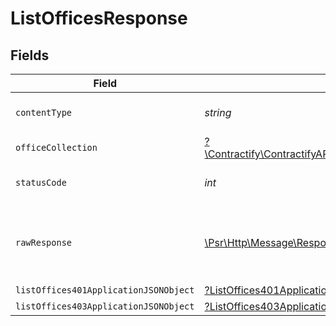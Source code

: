 # ListOfficesResponse


## Fields

| Field                                                                                                        | Type                                                                                                         | Required                                                                                                     | Description                                                                                                  |
| ------------------------------------------------------------------------------------------------------------ | ------------------------------------------------------------------------------------------------------------ | ------------------------------------------------------------------------------------------------------------ | ------------------------------------------------------------------------------------------------------------ |
| `contentType`                                                                                                | *string*                                                                                                     | :heavy_check_mark:                                                                                           | HTTP response content type for this operation                                                                |
| `officeCollection`                                                                                           | [?\Contractify\ContractifyAPI\Models\Shared\OfficeCollection](../../models/shared/OfficeCollection.md)       | :heavy_minus_sign:                                                                                           | OK                                                                                                           |
| `statusCode`                                                                                                 | *int*                                                                                                        | :heavy_check_mark:                                                                                           | HTTP response status code for this operation                                                                 |
| `rawResponse`                                                                                                | [\Psr\Http\Message\ResponseInterface](https://www.php-fig.org/psr/psr-7/#33-psrhttpmessageresponseinterface) | :heavy_minus_sign:                                                                                           | Raw HTTP response; suitable for custom response parsing                                                      |
| `listOffices401ApplicationJSONObject`                                                                        | [?ListOffices401ApplicationJSON](../../models/operations/ListOffices401ApplicationJSON.md)                   | :heavy_minus_sign:                                                                                           | Unauthenticated                                                                                              |
| `listOffices403ApplicationJSONObject`                                                                        | [?ListOffices403ApplicationJSON](../../models/operations/ListOffices403ApplicationJSON.md)                   | :heavy_minus_sign:                                                                                           | Forbidden                                                                                                    |
